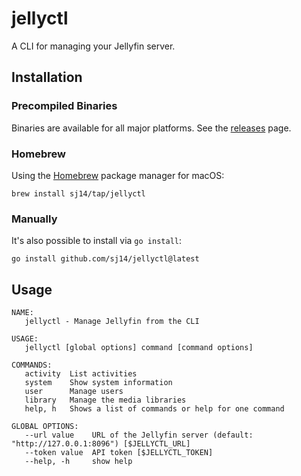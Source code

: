 # jellyctl

A CLI for managing your Jellyfin server.

## Installation

### Precompiled Binaries

Binaries are available for all major platforms. See the [releases](https://github.com/sj14/jellyctl/releases) page.

### Homebrew

Using the [Homebrew](https://brew.sh/) package manager for macOS:

``` text
brew install sj14/tap/jellyctl
```

### Manually

It's also possible to install via `go install`:

```console
go install github.com/sj14/jellyctl@latest
```

## Usage

```
NAME:
   jellyctl - Manage Jellyfin from the CLI

USAGE:
   jellyctl [global options] command [command options] 

COMMANDS:
   activity  List activities
   system    Show system information
   user      Manage users
   library   Manage the media libraries
   help, h   Shows a list of commands or help for one command

GLOBAL OPTIONS:
   --url value    URL of the Jellyfin server (default: "http://127.0.0.1:8096") [$JELLYCTL_URL]
   --token value  API token [$JELLYCTL_TOKEN]
   --help, -h     show help
```
